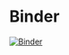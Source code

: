 # Binder
[![Binder](https://mybinder.org/badge_logo.svg)](https://mybinder.org/v2/gh/Acehahol/Practik/master)
